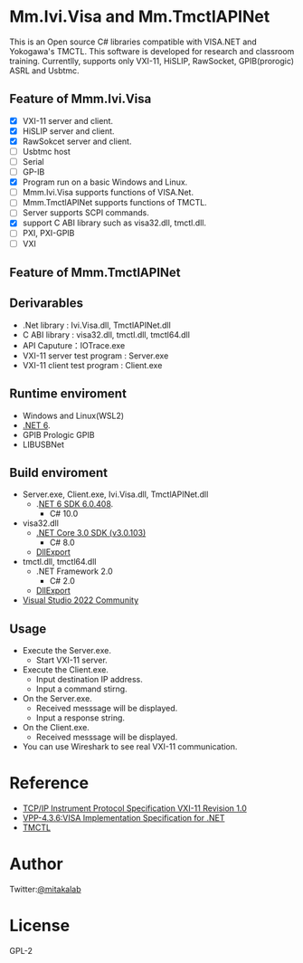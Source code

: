 # Mm.Ivi.Visa and Mm.TmctlAPINet
This is an Open source C# libraries compatible with VISA.NET and Yokogawa's TMCTL. This software is developed for research and classroom training. Currentlly, supports only VXI-11, HiSLIP, RawSocket, GPIB(prorogic) ASRL and Usbtmc. 

## Feature of Mmm.Ivi.Visa
- [X] VXI-11 server and client.
- [X] HiSLIP server and client.
- [x] RawSokcet server and client.
- [ ] Usbtmc host
- [ ] Serial
- [ ] GP-IB
- [x] Program run on a basic Windows and Linux.
- [ ] Mmm.Ivi.Visa supports functions of VISA.Net.
- [ ] Mmm.TmctlAPINet supports functions of TMCTL.
- [ ] Server supports SCPI commands.
- [x] support C ABI library such as visa32.dll, tmctl.dll.
- [ ] PXI, PXI-GPIB
- [ ] VXI

## Feature of Mmm.TmctlAPINet

## Derivarables
- .Net library : Ivi.Visa.dll, TmctlAPINet.dll
- C ABI library : visa32.dll, tmctl.dll, tmctl64.dll
- API Caputure：IOTrace.exe
- VXI-11 server test program : Server.exe
- VXI-11 client test program : Client.exe

## Runtime enviroment
- Windows and Linux(WSL2)
- [.NET 6](https://dotnet.microsoft.com/ja-jp/download/dotnet/6.0).
- GPIB Prologic GPIB
- LIBUSBNet

## Build enviroment
- Server.exe, Client.exe, Ivi.Visa.dll, TmctlAPINet.dll
  - .[NET 6 SDK 6.0.408](https://dotnet.microsoft.com/ja-jp/download/dotnet/6.0).
    - C# 10.0
- visa32.dll
  - [.NET Core 3.0 SDK (v3.0.103)](https://dotnet.microsoft.com/ja-jp/download/dotnet/3.0)
    - C# 8.0
  - [DllExport](https://github.com/3F/DllExport)
- tmctl.dll, tmctl64.dll
  - .NET Framework 2.0
    - C# 2.0
  - [DllExport](https://github.com/3F/DllExport)
- [Visual Studio 2022 Community](https://visualstudio.microsoft.com/ja/vs/community/)

## Usage
- Execute the Server.exe.
  - Start VXI-11 server.
- Execute the Client.exe.
  - Input destination IP address.
  - Input a command stirng.
- On the Server.exe.
  - Received messsage will be displayed.
  - Input a response string.
- On the Client.exe.
  - Received messsage will be displayed.
- You can use Wireshark to see real VXI-11 communication.

# Reference
- [TCP/IP Instrument Protocol Specification VXI-11 Revision 1.0](https://www.vxibus.org/files/VXI_Specs/VXI-11.zip)
- [VPP-4.3.6:VISA Implementation Specification for .NET](https://www.ivifoundation.org/docs/vpp436_2016-06-07.pdf)
- [TMCTL](https://tmi.yokogawa.com/library/documents-downloads/software/tmctl/)

# Author
Twitter:[@mitakalab](https://twitter.com/mitakalab)

# License
GPL-2
